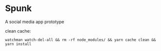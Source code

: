 # Spunk

A social media app prototype


clean cache:

```watchman watch-del-all && rm -rf node_modules/ && yarn cache clean && yarn install```
